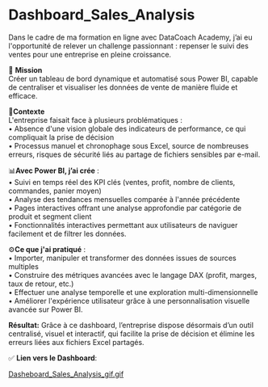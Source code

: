 # Dashboard_Sales_Analysis

Dans le cadre de ma formation en ligne avec DataCoach Academy, j’ai eu l'opportunité de relever un challenge passionnant : repenser le suivi des ventes pour une entreprise en pleine croissance.  

🎯 **Mission**  
Créer un tableau de bord dynamique et automatisé sous Power BI, capable de centraliser et visualiser les données de vente de manière fluide et efficace.  

🔎**Contexte**  
L'entreprise faisait face à plusieurs problématiques :  
•	Absence d'une vision globale des indicateurs de performance, ce qui compliquait la prise de décision  
•	Processus manuel et chronophage sous Excel, source de nombreuses erreurs, risques de sécurité liés au partage de fichiers sensibles par e-mail.  

📊**Avec Power BI, j’ai crée** :  
•	Suivi en temps réel des KPI clés (ventes, profit, nombre de clients, commandes, panier moyen)    
•	Analyse des tendances mensuelles comparée à l'année précédente  
•	Pages interactives offrant une analyse approfondie par catégorie de produit et segment client    
•	Fonctionnalités interactives permettant aux utilisateurs de naviguer facilement et de filtrer les données.  

⚙️**Ce que j'ai pratiqué** :  
•	Importer, manipuler et transformer des données issues de sources multiples  
•	Construire des métriques avancées avec le langage DAX (profit, marges, taux de retour, etc.)  
•	Effectuer une analyse temporelle et une exploration multi-dimensionnelle  
•	Améliorer l'expérience utilisateur grâce à une personnalisation visuelle avancée sur Power BI.  

**Résultat:**
Grâce à ce dashboard, l’entreprise dispose désormais d’un outil centralisé, visuel et interactif, qui facilite la prise de décision et élimine les erreurs liées aux fichiers Excel partagés.

✅ **Lien vers le Dashboard**:  

[Dasheboard_Sales_Analysis_gif.gif](https://github.com/ViktoryiaKM/Dashboard_Sales_Analysis_using_PowerBI/blob/main/Dasheboard_Sales_Analysis_gif.gif)
